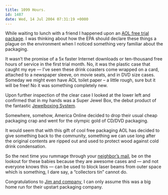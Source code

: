 ```yaml
---
title: 1099 Hours.
id: 1487
date: Wed, 14 Jul 2004 07:31:19 +0000
---
```


While waiting to lunch with a friend I happened upon an [<span class="caps">AOL</span> free trial package](http://www.aolcollecting.com/). I was thinking about how the <span class="caps">EPA</span> should declare these things a plague on the environment when I noticed something very familiar about the packaging.  

It wasn’t the promise of a 5x faster Internet downloads or ten-thousand free hours of service in the first trial month. No, it was the plastic case that caught my eye — I’ve seen these drink coasters come wrapped on a card, attached to a newspaper sleeve, on movie seats, and in <span class="caps">DVD</span> size cases. Someday we might even have <span class="caps">AOL</span> toilet paper – a little rough, sure but it will be free! No it was something completely new.  

Upon further inspection of the clear case I looked at the lower left and confirmed that in my hands was a Super Jewel Box, the debut product of the fantastic [Jewelboxing System](http://www.jewelboxing.com/).  

Somewhere, somehow, America Online decided to drop their usual cheap packaging crap and went for the olympic gold of <span class="caps">CD/DVD</span> packaging.  

It would seem that with this gift of cool free packaging <span class="caps">AOL</span> has decided to give something back to the community, something we can use long after the original contents are ripped out and used to protect wood against cold drink condensation.  

So the next time you rummage through your [neighbor’s mail](http://www.nomoreaolcds.com/), be on the lookout for these babies because they are awesome cases and — and not everyone knows this — can be used to block laser beams from outer space which is something, I dare say, a “collectors tin” cannot do.  

Congratulations to [Jim and company](http://www.coudal.com/), I can only assume this was a big home run for their upstart packaging company.





